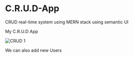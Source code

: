 # C.R.U.D-App
 CRUD real-time system using MERN stack using semantic UI
 
 
My C.R.U.D App

![CRUD 1](https://user-images.githubusercontent.com/55981040/200506911-5d6174d3-2204-40aa-a127-9544c200419f.PNG)

We can also add new Users 
